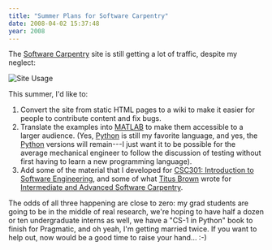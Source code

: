 ```yaml
---
title: "Summer Plans for Software Carpentry"
date: 2008-04-02 15:37:48
year: 2008
---
```

The <a href="http://swc.scipy.org">Software Carpentry</a> site is still getting a lot of traffic, despite my neglect:

<img src="{{site.github.url}}/files/2008/04/usage.png" alt="Site Usage" />

This summer, I'd like to:
<ol>
	<li>Convert the site from static HTML pages to a wiki to make it easier for people to contribute content and fix bugs.</li>
	<li>Translate the examples into <a href="http://www.mathworks.com">MATLAB</a> to make them accessible to a larger audience. (Yes, <a href="http://www.python.org">Python</a> is still my favorite language, and yes, the <a href="http://www.python.org">Python</a> versions will remain---I just want it to be possible for the average mechanical engineer to follow the discussion of testing without first having to learn a new programming language).</li>
	<li>Add some of the material that I developed for <a href="https://stanley.cdf.toronto.edu/drproject/csc301-2008-01">CSC301: Introduction to Software Engineering</a>, and some of what <a href="http://ivory.idyll.org/blog">Titus Brown</a> wrote for <a href="http://ivory.idyll.org/articles/advanced-swc/">Intermediate and Advanced Software Carpentry</a>.</li>
</ol>
The odds of all three happening are close to zero: my grad students are going to be in the middle of real research, we're hoping to have half a dozen or ten undergraduate interns as well, we have a "CS-1 in Python" book to finish for Pragmatic, and oh yeah, I'm getting married twice.  If you want to help out, now would be a good time to raise your hand... :-)
